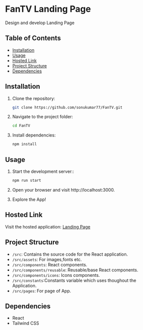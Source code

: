 # FanTV Landing Page

Design and develop Landing Page

## Table of Contents

- [Installation](#installation)
- [Usage](#usage)
- [Hosted Link](#hosted-link)
- [Project Structure](#project-structure)
- [Dependencies](#dependencies)


## Installation

1. Clone the repository:

   ```bash
   git clone https://github.com/sonukumar77/FanTV.git

2. Navigate to the project folder:

   ```bash
   cd FanTV

3. Install dependencies:

   ```bash
   npm install

## Usage

1. Start the development server::

   ```bash
   npm run start

2. Open your browser and visit http://localhost:3000.

3. Explore the App!

## Hosted Link

Visit the hosted application: [Landing Page](https://fantv-landing.netlify.app/)

## Project Structure

* `/src`: Contains the source code for the React application.
* `/src/assets`: For images,fonts etc.
* `/src/components`: React components.
* `/src/components/reusable`: Reusable/base React components.
* `/src/components/icons`: Icons components.
* `/src/constants`:Constants variable which uses thoughout the Application.
* `/src/pages`: For page of App.

## Dependencies

- React
- Tailwind CSS
